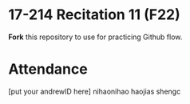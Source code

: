 # 17-214 Recitation 11 (F22)
**Fork** this repository to use for practicing Github flow.

# Attendance
[put your andrewID here]
nihaonihao
haojias
shengc
